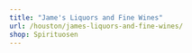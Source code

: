 ```yaml
---
title: "Jame's Liquors and Fine Wines"
url: /houston/james-liquors-and-fine-wines/
shop: Spirituosen
---
```

